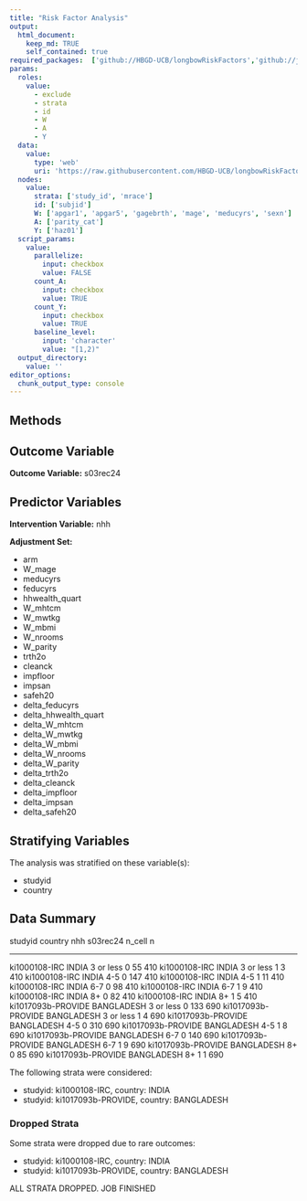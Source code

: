 ```yaml
---
title: "Risk Factor Analysis"
output: 
  html_document:
    keep_md: TRUE
    self_contained: true
required_packages:  ['github://HBGD-UCB/longbowRiskFactors','github://jeremyrcoyle/skimr@vector_types', 'github://tlverse/delayed']
params:
  roles:
    value:
      - exclude
      - strata
      - id
      - W
      - A
      - Y
  data: 
    value: 
      type: 'web'
      uri: 'https://raw.githubusercontent.com/HBGD-UCB/longbowRiskFactors/master/inst/sample_data/birthwt_data.rdata'
  nodes:
    value:
      strata: ['study_id', 'mrace']
      id: ['subjid']
      W: ['apgar1', 'apgar5', 'gagebrth', 'mage', 'meducyrs', 'sexn']
      A: ['parity_cat']
      Y: ['haz01']
  script_params:
    value:
      parallelize:
        input: checkbox
        value: FALSE
      count_A:
        input: checkbox
        value: TRUE
      count_Y:
        input: checkbox
        value: TRUE        
      baseline_level:
        input: 'character'
        value: "[1,2)"
  output_directory:
    value: ''
editor_options: 
  chunk_output_type: console
---
```








## Methods
## Outcome Variable

**Outcome Variable:** s03rec24

## Predictor Variables

**Intervention Variable:** nhh

**Adjustment Set:**

* arm
* W_mage
* meducyrs
* feducyrs
* hhwealth_quart
* W_mhtcm
* W_mwtkg
* W_mbmi
* W_nrooms
* W_parity
* trth2o
* cleanck
* impfloor
* impsan
* safeh20
* delta_feducyrs
* delta_hhwealth_quart
* delta_W_mhtcm
* delta_W_mwtkg
* delta_W_mbmi
* delta_W_nrooms
* delta_W_parity
* delta_trth2o
* delta_cleanck
* delta_impfloor
* delta_impsan
* delta_safeh20

## Stratifying Variables

The analysis was stratified on these variable(s):

* studyid
* country

## Data Summary

studyid              country      nhh          s03rec24   n_cell     n
-------------------  -----------  ----------  ---------  -------  ----
ki1000108-IRC        INDIA        3 or less           0       55   410
ki1000108-IRC        INDIA        3 or less           1        3   410
ki1000108-IRC        INDIA        4-5                 0      147   410
ki1000108-IRC        INDIA        4-5                 1       11   410
ki1000108-IRC        INDIA        6-7                 0       98   410
ki1000108-IRC        INDIA        6-7                 1        9   410
ki1000108-IRC        INDIA        8+                  0       82   410
ki1000108-IRC        INDIA        8+                  1        5   410
ki1017093b-PROVIDE   BANGLADESH   3 or less           0      133   690
ki1017093b-PROVIDE   BANGLADESH   3 or less           1        4   690
ki1017093b-PROVIDE   BANGLADESH   4-5                 0      310   690
ki1017093b-PROVIDE   BANGLADESH   4-5                 1        8   690
ki1017093b-PROVIDE   BANGLADESH   6-7                 0      140   690
ki1017093b-PROVIDE   BANGLADESH   6-7                 1        9   690
ki1017093b-PROVIDE   BANGLADESH   8+                  0       85   690
ki1017093b-PROVIDE   BANGLADESH   8+                  1        1   690


The following strata were considered:

* studyid: ki1000108-IRC, country: INDIA
* studyid: ki1017093b-PROVIDE, country: BANGLADESH

### Dropped Strata

Some strata were dropped due to rare outcomes:

* studyid: ki1000108-IRC, country: INDIA
* studyid: ki1017093b-PROVIDE, country: BANGLADESH


ALL STRATA DROPPED. JOB FINISHED
















